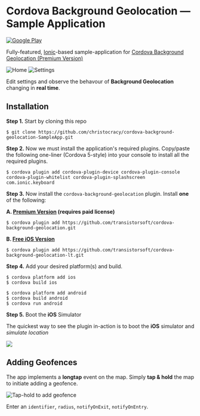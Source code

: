 # Cordova Background Geolocation &mdash; Sample Application

<a href="market://details?id=com.transistorsoft.background_geolocation.ionic">


[![Google Play](https://dl.dropboxusercontent.com/u/2319755/cordova-background-geolocaiton/google-play-icon.png)](http://play.google.com/store/apps/details?id=com.transistorsoft.background_geolocation.ionic)

Fully-featured, [Ionic](http://ionicframework.com/)-based sample-application for [Cordova Background Geolocation  (Premium Version)](http://christocracy.github.io/cordova-background-geolocation/)

![Home](https://www.dropbox.com/s/4cggjacj68cnvpj/screenshot-iphone5-geofences-framed.png?dl=1)
![Settings](https://www.dropbox.com/s/mmbwgtmipdqcfff/screenshot-iphone5-settings-framed.png?dl=1)

Edit settings and observe the behavour of **Background Geolocation** changing in **real time**.

## Installation

**Step 1.** Start by cloning this repo

```
$ git clone https://github.com/christocracy/cordova-background-geolocation-SampleApp.git
```

**Step 2.**  Now we must install the application's required plugins.  Copy/paste the following one-liner (Cordova 5-style) into your console to install all the required plugins.

```
$ cordova plugin add cordova-plugin-device cordova-plugin-console cordova-plugin-whitelist cordova-plugin-splashscreen com.ionic.keyboard
```

**Step 3.**  Now install the `cordova-background-geolocation` plugin.  Install **one** of the following:

   **A. [Premium Version](https://github.com/transistorsoft/cordova-background-geolocation.git) (requires paid license)**

```
$ cordova plugin add https://github.com/transistorsoft/cordova-background-geolocation.git
```

   **B. [Free iOS Version](https://github.com/transistorsoft/cordova-background-geolocation-lt)**

```
$ cordova plugin add https://github.com/transistorsoft/cordova-background-geolocation-lt.git
```

**Step 4.** Add your desired platform(s) and build.

```
$ cordova platform add ios
$ cordova build ios

$ cordova platform add android
$ cordova build android
$ cordova run android
```

**Step 5.** Boot the **iOS** Simulator

The quickest way to see the plugin in-action is to boot the **iOS** simulator and *simulate location*

![](https://dl.dropboxusercontent.com/u/2319755/cordova-background-geolocaiton/simulate-location.png)

## Adding Geofences

The app implements a **longtap** event on the map.  Simply **tap & hold** the map to initiate adding a geofence.

![Tap-hold to add geofence](https://dl.dropboxusercontent.com/u/2319755/cordova-background-geolocaiton/screenshot-iphone5-add-geofence-framed-README.png)

Enter an `identifier`, `radius`, `notifyOnExit`, `notifyOnEntry`.


